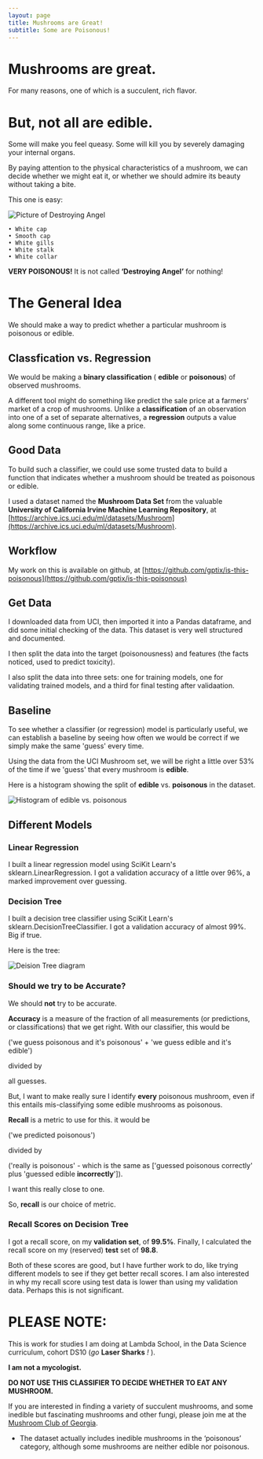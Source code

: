 ```yaml
---
layout: page
title: Mushrooms are Great!
subtitle: Some are Poisonous!
---
```

# Mushrooms are great.

For many reasons, one of which is a succulent, rich flavor.

# But, not all are edible.

Some will make you feel queasy. Some will kill you by severely damaging your internal organs.

By paying attention to the physical characteristics of a mushroom, we can decide whether we might eat it, or whether we should admire its beauty without taking a bite.

This one is easy:

![Picture of Destroying Angel](https://raw.githubusercontent.com/gptix/is-this-poisonous/master/destroying_angel.jpg)

    • White cap
    • Smooth cap
    • White gills
    • White stalk
    • White collar

**VERY POISONOUS!** It is not called **‘Destroying Angel’** for nothing!

# The General Idea

We should make a way to predict whether a particular mushroom is poisonous or edible.

## Classfication vs. Regression

We would be making a **binary classification** ( **edible** or **poisonous**) of observed mushrooms.

A different tool might do something like predict the sale price at a farmers' market of a crop of mushrooms. Unlike a **classification** of an observation into one of a set of separate alternatives, a **regression** outputs a value along some continuous range, like a price.

## Good Data

To build such a classifier, we could use some trusted data to build a function that indicates whether a mushroom should be treated as poisonous or edible.

I used a dataset named the **Mushroom Data Set** from the valuable **University of California Irvine Machine Learning Repository**, at [https://archive.ics.uci.edu/ml/datasets/Mushroom](https://archive.ics.uci.edu/ml/datasets/Mushroom).

## Workflow

My work on this is available on github, at [https://github.com/gptix/is-this-poisonous](https://github.com/gptix/is-this-poisonous)

## Get Data

I downloaded data from UCI, then imported it into a Pandas dataframe, and did some initial checking of the data.  This dataset is very well structured and documented.

I then split the data into the target (poisonousness) and features (the facts noticed, used to predict toxicity).

I also split the data into three sets: one for training models, one for validating trained models, and a third for final testing after validaation.

## Baseline

To see whether a classifier (or regression)  model is particularly useful, we can establish a baseline by seeing how often we would be correct if we simply make the same 'guess' every time.

Using the data from the UCI Mushroom set, we will be right a little over 53% of the time if we 'guess' that every mushroom is **edible**.

Here is a histogram showing the split of **edible** vs. **poisonous** in the dataset.

![Histogram of edible vs. poisonous](https://raw.githubusercontent.com/gptix/gptix.github.io/master/histogram.png)

## Different Models

### Linear Regression

I built a linear regression model using SciKit Learn's sklearn.LinearRegression. I got a validation accuracy of a little over 96%, a marked improvement over guessing.

### Decision Tree

I built a decision tree classifier using SciKit Learn's sklearn.DecisionTreeClassifier. I got a validation accuracy of almost 99%.  Big if true.

Here is the tree:

![Deision Tree diagram](https://raw.githubusercontent.com/gptix/gptix.github.io/master/tree.png)

### Should we try to be Accurate?

We should **not** try to be accurate.

**Accuracy** is a measure of the fraction of all measurements (or predictions, or classifications) that we get right. With our classifier, this would be 

('we guess poisonous and it's poisonous' + 'we guess edible and it's edible')

divided by 

all guesses.

But, I want to make really sure I identify **every** poisonous mushroom, even if this entails mis-classifying some edible mushrooms as poisonous.

**Recall** is a metric to use for this. it would be 

('we predicted poisonous') 

divided by

('really is poisonous' - which is the same as ['guessed poisonous correctly' plus 'guessed edible **incorrectly**']).

I want this really close to one.

So, **recall** is our choice of metric.

### Recall Scores on Decision Tree

I got a recall score, on my **validation set**, of **99.5%**. Finally, I calculated the recall score on my (reserved) **test** set of **98.8**.

Both of these scores are good, but I have further work to do, like trying different models to see if they get better recall scores. I am also interested in why my recall score using test data is lower than using my validation data. Perhaps this is not significant.

# **PLEASE NOTE:** 

This is work for studies I am doing at Lambda School, in the Data Science curriculum, cohort DS10 (*go* **Laser Sharks** *!* ). 

**I am not a mycologist.**

**DO NOT USE THIS CLASSIFIER TO DECIDE WHETHER TO EAT ANY MUSHROOM.**

If you are interested in finding a variety of succulent mushrooms, and some inedible but fascinating mushrooms and other fungi, please join me at the [Mushroom Club of Georgia](http://www.gamushroomclub.org).

* The dataset actually includes inedible mushrooms in the ‘poisonous’ category, although some mushrooms are neither edible nor poisonous.
